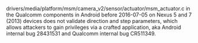 drivers/media/platform/msm/camera_v2/sensor/actuator/msm_actuator.c in the Qualcomm components in Android before 2016-07-05 on Nexus 5 and 7 (2013) devices does not validate direction and step parameters, which allows attackers to gain privileges via a crafted application, aka Android internal bug 28431531 and Qualcomm internal bug CR511349.